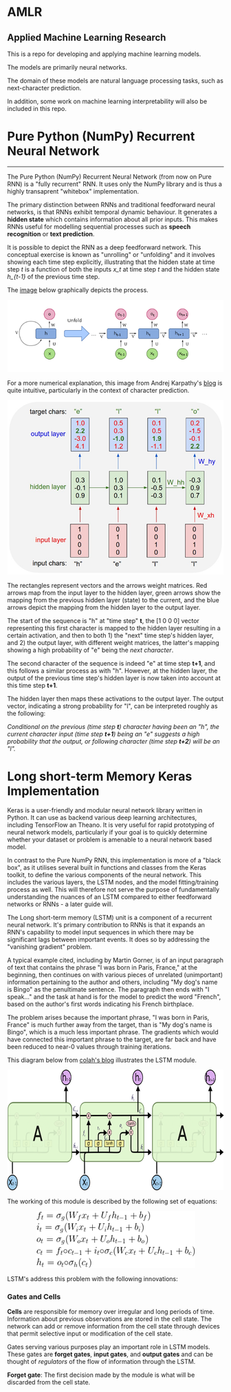 # AMLR
Applied Machine Learning Research
---

This is a repo for developing and applying machine learning models.

The models are primarily neural networks.

The domain of these models are natural language processing tasks, such as next-character prediction.

In addition, some work on machine learning interpretability will also be included in this repo.

# Pure Python (NumPy) Recurrent Neural Network
---

The Pure Python (NumPy) Recurrent Neural Network (from now on Pure RNN) is a "fully recurrent" RNN. It uses only the NumPy library and is thus a highly transaprent "whitebox" implementation.

The primary distinction between RNNs and traditional feedforward neural networks, is that RNNs exhibit temporal dynamic behaviour. It generates a **hidden state** which contains information about all prior inputs. This makes RNNs useful for modelling sequential processes such as **speech recognition** or **text prediction**.

It is possible to depict the RNN as a deep feedforward network. This conceptual exercise is known as "unrolling" or "unfolding" and it involves showing each time step explicitly, illustrating that the hidden state at time step *t* is a function of both the inputs *x_t* at time step *t* and the hidden state *h_{t-1}* of the previous time step.

The [image](https://en.wikipedia.org/wiki/Recurrent_neural_network "RNN - Wikipedia") below graphically depicts the process.

![alt text](https://github.com/SolomonZA/AMLR/blob/master/img/rnn_unrolled.png "Logo Title Text 1")

For a more numerical explanation, this image from Andrej Karpathy's [blog](http://karpathy.github.io/2015/05/21/rnn-effectiveness/ "Unreasonable Effectiveness of RNNs") is quite intuitive, particularly in the context of character prediction.

![alt text](https://github.com/SolomonZA/AMLR/blob/master/img/rnn_unrolled_1.jpeg "Unrolled RNN")

The rectangles represent vectors and the arrows weight matrices. Red arrows map from the input layer to the hidden layer, green arrows show the mapping from the previous hidden layer (state) to the current, and the blue arrows depict the mapping from the hidden layer to the output layer.

The start of the sequence is "h" at "time step" **t**, the [1 0 0 0] vector representing this first character is mapped to the hidden layer resulting in a certain activation, and then to both 1) the "next" time step's hidden layer, and 2) the output layer, with different weight matrices, the latter's mapping showing a high probability of "e" being the *next character*.

The second character of the sequence is indeed "e" at time step **t+1**, and this follows a similar process as with "h". However, at the hidden layer, the output of the previous time step's hidden layer is now taken into account at this time step **t+1**.

The hidden layer then maps these activations to the output layer. The output vector, indicating a strong probability for "l", can be interpreted roughly as the following:

*Conditional on the previous (time step **t**) character having been an "h", the current character input (time step **t+1**) being an "e" suggests a high probability that the output, or following character (time step **t+2**) will be an "l".*

# Long short-term Memory Keras Implementation

Keras is a user-friendly and modular neural network library written in Python. It can use as backend various deep learning architectures, including TensorFlow an Theano. It is very useful for rapid prototyping of neural network models, particularly if your goal is to quickly determine whether your dataset or problem is amenable to a neural network based model.

In contrast to the Pure NumPy RNN, this implementation is more of a "black box", as it utilises several built in functions and classes from the Keras toolkit, to define the various components of the neural network. This includes the various layers, the LSTM nodes, and the model fitting/training process as well. This will therefore not serve the purpose of fundamentally understanding the nuances of an LSTM compared to either feedforward networks or RNNs - a later guide will. 

The Long short-term memory (LSTM) unit is a component of a recurrent neural network. It's primary contribution to RNNs is that it expands an RNN's capability to model input sequences in which there may be significant lags between important events. It does so by addressing the "vanishing gradient" problem.

A typical example cited, including by Martin Gorner, is of an input  paragraph of text that contains the phrase "I was born in Paris, France," at the beginning, then continues on with various pieces of unrelated (unimportant) information pertaining to the author and others, including "My dog's name is Bingo" as the penultimate sentence. The paragraph then ends with "I speak..." and the task at hand is for the model to predict the word "French", based on the author's first words indicating his French birthplace.

The problem arises because the important phrase, "I was born in Paris, France" is much further away from the target, than is "My dog's name is Bingo", which is a much less important phrase. The gradients which would have connected this important phrase to the target, are far back and have been reduced to near-0 values through training iterations.

This diagram below from [colah's blog](http://colah.github.io/posts/2015-08-Understanding-LSTMs/ "LSTM Module") illustrates the LSTM module.

<img src="https://github.com/SolomonZA/AMLR/blob/master/img/lstm.png" alt="LSTM Module" width="745" height ="280" />

The working of this module is described by the following set of equations:
<p align = 'center'>
	<img src="https://github.com/SolomonZA/AMLR/blob/master/img/lstm_eq.png" alt="LSTM Equations"  />
</p>

LSTM's address this problem with the following innovations:

### Gates and Cells

**Cells** are responsible for memory over irregular and long periods of time. Information about previous observations are stored in the cell state. The network can add or remove information from the cell state through devices that permit selective input or modification of the cell state.

Gates serving various purposes play an important role in LSTM models. These gates are **forget gates**, **input gates**, and **output gates** and can be thought of *regulators* of the flow of information through the LSTM.

**Forget gate**: The first decision made by the module is what will be discarded from the cell state.